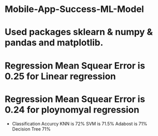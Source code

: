 # Mobile-App-Success-ML-Model

# Used packages sklearn & numpy & pandas and matplotlib.

# Regression Mean Squear Error is 0.25 for Linear regression

# Regression Mean Squear Error is 0.24 for ploynomyal regression

- Classification Accurcy
  KNN is 72%
  SVM is 71.5%
  Adabost is 71%
  Decision Tree 71%
